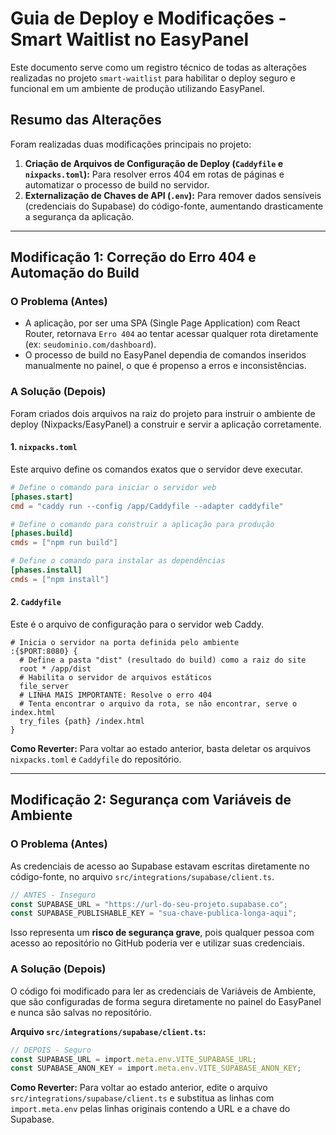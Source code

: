 # Guia de Deploy e Modificações - Smart Waitlist no EasyPanel

Este documento serve como um registro técnico de todas as alterações realizadas no projeto `smart-waitlist` para habilitar o deploy seguro e funcional em um ambiente de produção utilizando EasyPanel.

## Resumo das Alterações

Foram realizadas duas modificações principais no projeto:

1.  **Criação de Arquivos de Configuração de Deploy (`Caddyfile` e `nixpacks.toml`):** Para resolver erros 404 em rotas de páginas e automatizar o processo de build no servidor.
2.  **Externalização de Chaves de API (`.env`):** Para remover dados sensíveis (credenciais do Supabase) do código-fonte, aumentando drasticamente a segurança da aplicação.

---

## Modificação 1: Correção do Erro 404 e Automação do Build

### O Problema (Antes)

-   A aplicação, por ser uma SPA (Single Page Application) com React Router, retornava `Erro 404` ao tentar acessar qualquer rota diretamente (ex: `seudominio.com/dashboard`).
-   O processo de build no EasyPanel dependia de comandos inseridos manualmente no painel, o que é propenso a erros e inconsistências.

### A Solução (Depois)

Foram criados dois arquivos na raiz do projeto para instruir o ambiente de deploy (Nixpacks/EasyPanel) a construir e servir a aplicação corretamente.

#### 1. `nixpacks.toml`
Este arquivo define os comandos exatos que o servidor deve executar.

```toml
# Define o comando para iniciar o servidor web
[phases.start]
cmd = "caddy run --config /app/Caddyfile --adapter caddyfile"

# Define o comando para construir a aplicação para produção
[phases.build]
cmds = ["npm run build"]

# Define o comando para instalar as dependências
[phases.install]
cmds = ["npm install"]
```

#### 2. `Caddyfile`
Este é o arquivo de configuração para o servidor web Caddy.

```caddy
# Inicia o servidor na porta definida pelo ambiente
:{$PORT:8080} {
  # Define a pasta "dist" (resultado do build) como a raiz do site
  root * /app/dist
  # Habilita o servidor de arquivos estáticos
  file_server
  # LINHA MAIS IMPORTANTE: Resolve o erro 404
  # Tenta encontrar o arquivo da rota, se não encontrar, serve o index.html
  try_files {path} /index.html
}
```

**Como Reverter:** Para voltar ao estado anterior, basta deletar os arquivos `nixpacks.toml` e `Caddyfile` do repositório.

---

## Modificação 2: Segurança com Variáveis de Ambiente

### O Problema (Antes)

As credenciais de acesso ao Supabase estavam escritas diretamente no código-fonte, no arquivo `src/integrations/supabase/client.ts`.

```typescript
// ANTES - Inseguro
const SUPABASE_URL = "https://url-do-seu-projeto.supabase.co";
const SUPABASE_PUBLISHABLE_KEY = "sua-chave-publica-longa-aqui";
```

Isso representa um **risco de segurança grave**, pois qualquer pessoa com acesso ao repositório no GitHub poderia ver e utilizar suas credenciais.

### A Solução (Depois)

O código foi modificado para ler as credenciais de Variáveis de Ambiente, que são configuradas de forma segura diretamente no painel do EasyPanel e nunca são salvas no repositório.

**Arquivo `src/integrations/supabase/client.ts`:**
```typescript
// DEPOIS - Seguro
const SUPABASE_URL = import.meta.env.VITE_SUPABASE_URL;
const SUPABASE_ANON_KEY = import.meta.env.VITE_SUPABASE_ANON_KEY;
```

**Como Reverter:** Para voltar ao estado anterior, edite o arquivo `src/integrations/supabase/client.ts` e substitua as linhas com `import.meta.env` pelas linhas originais contendo a URL e a chave do Supabase.
